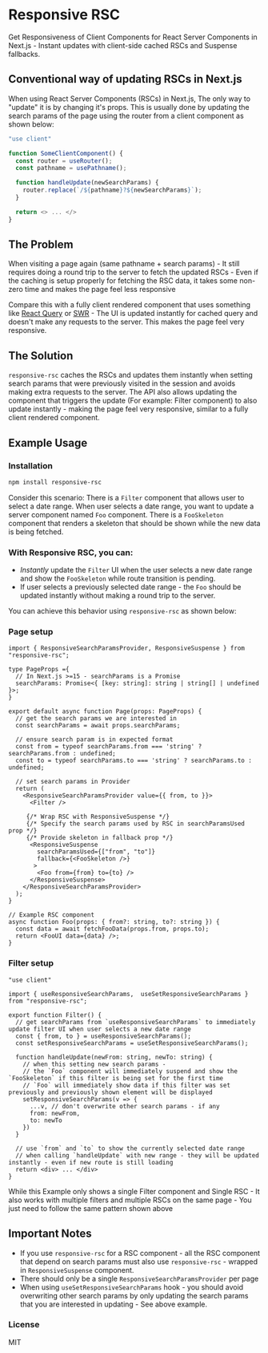 # Responsive RSC

Get Responsiveness of Client Components for React Server Components in Next.js - Instant updates with client-side cached RSCs and Suspense fallbacks.


## Conventional way of updating RSCs in Next.js

When using React Server Components (RSCs) in Next.js, The only way to "update" it is by changing it's props. This is usually done by updating the search params of the page using the router from a client component as shown below:

```ts
"use client"

function SomeClientComponent() {
  const router = useRouter();
  const pathname = usePathname();

  function handleUpdate(newSearchParams) {
    router.replace(`/${pathname}?${newSearchParams}`);
  }

  return <> ... </>
}
```

## The Problem

When visiting a page again (same pathname + search params) - It still requires doing a round trip to the server to fetch the updated RSCs - Even if the caching is setup properly for fetching the RSC data, it takes some non-zero time and makes the page feel less responsive

Compare this with a fully client rendered component that uses something like [React Query](https://tanstack.com/query/latest) or [SWR](https://swr.vercel.app/) -  The UI is updated instantly for cached query and doesn't make any requests to the server. This makes the page feel very responsive.

## The Solution

`responsive-rsc` caches the RSCs and updates them instantly when setting search params that were previously visited in the session and avoids making extra requests to the server. The API also allows updating the component that triggers the update (For example: Filter component) to also update instantly - making the page feel very responsive, similar to a fully client rendered component.

## Example Usage


### Installation

```bash
npm install responsive-rsc
```

Consider this scenario: There is a `Filter` component that allows user to select a date range. When user selects a date range, you want to update a server component named `Foo` component. There is a `FooSkeleton` component that renders a skeleton that should be shown while the new data is being fetched.


### With Responsive RSC, you can:
* _Instantly_ update the `Filter` UI when the user selects a new date range and show the `FooSkeleton` while route transition is pending.
* If user selects a previously selected date range - the `Foo` should be updated instantly without making a round trip to the server.

You can achieve this behavior using `responsive-rsc` as shown below:

### Page setup

```tsx
import { ResponsiveSearchParamsProvider, ResponsiveSuspense } from "responsive-rsc";

type PageProps ={
  // In Next.js >=15 - searchParams is a Promise
  searchParams: Promise<{ [key: string]: string | string[] | undefined }>;
}

export default async function Page(props: PageProps) {
  // get the search params we are interested in
  const searchParams = await props.searchParams;

  // ensure search param is in expected format
  const from = typeof searchParams.from === 'string' ? searchParams.from : undefined;
  const to = typeof searchParams.to === 'string' ? searchParams.to : undefined;

  // set search params in Provider
  return (
    <ResponsiveSearchParamsProvider value={{ from, to }}>
      <Filter />

     {/* Wrap RSC with ResponsiveSuspense */}
     {/* Specify the search params used by RSC in searchParamsUsed prop */}
     {/* Provide skeleton in fallback prop */}
      <ResponsiveSuspense
        searchParamsUsed={["from", "to"]}
        fallback={<FooSkeleton />}
       >
        <Foo from={from} to={to} />
      </ResponsiveSuspense>
    </ResponsiveSearchParamsProvider>
  );
}

// Example RSC component
async function Foo(props: { from?: string, to?: string }) {
  const data = await fetchFooData(props.from, props.to);
  return <FooUI data={data} />;
}
```

### Filter setup

```tsx
"use client"

import { useResponsiveSearchParams,  useSetResponsiveSearchParams } from "responsive-rsc";

export function Filter() {
  // get searchParams from `useResponsiveSearchParams` to immediately update filter UI when user selects a new date range
  const { from, to } = useResponsiveSearchParams();
  const setResponsiveSearchParams = useSetResponsiveSearchParams();

  function handleUpdate(newFrom: string, newTo: string) {
    // when this setting new search params -
    // the `Foo` component will immediately suspend and show the `FooSkeleton` if this filter is being set for the first time
    // `Foo` will immediately show data if this filter was set previously and previously shown element will be displayed
    setResponsiveSearchParams(v => {
      ...v, // don't overwrite other search params - if any
      from: newFrom,
      to: newTo
    })
  }

  // use `from` and `to` to show the currently selected date range
  // when calling `handleUpdate` with new range - they will be updated instantly - even if new route is still loading
  return <div> ... </div>
}
```

While this Example only shows a single Filter component and Single RSC - It also works with multiple filters and multiple RSCs on the same page - You just need to follow the same pattern shown above

## Important Notes

* If you use `responsive-rsc` for a RSC component - all the RSC component that depend on search params must also use `responsive-rsc` - wrapped in `ResponsiveSuspense` component.
* There should only be a single `ResponsiveSearchParamsProvider` per page
* When using `useSetResponsiveSearchParams` hook - you should avoid overwriting other search params by only updating the search params that you are interested in updating - See above example.


### License

MIT
